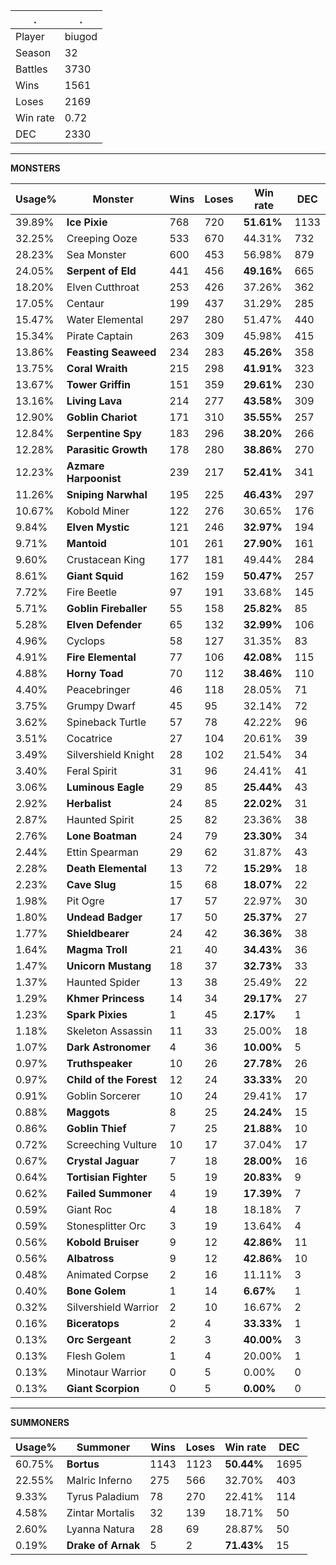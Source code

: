 .|.
|-|-
Player|biugod
Season|32
Battles|3730
Wins|1561
Loses|2169
Win rate|0.72
DEC|2330

---
**MONSTERS**

Usage%|Monster|Wins|Loses|Win rate|DEC|
-|-|-|-|-|-|
39.89%|**Ice Pixie**|768|720|**51.61%**|1133|
32.25%|Creeping Ooze|533|670|44.31%|732|
28.23%|Sea Monster|600|453|56.98%|879|
24.05%|**Serpent of Eld**|441|456|**49.16%**|665|
18.20%|Elven Cutthroat|253|426|37.26%|362|
17.05%|Centaur|199|437|31.29%|285|
15.47%|Water Elemental|297|280|51.47%|440|
15.34%|Pirate Captain|263|309|45.98%|415|
13.86%|**Feasting Seaweed**|234|283|**45.26%**|358|
13.75%|**Coral Wraith**|215|298|**41.91%**|323|
13.67%|**Tower Griffin**|151|359|**29.61%**|230|
13.16%|**Living Lava**|214|277|**43.58%**|309|
12.90%|**Goblin Chariot**|171|310|**35.55%**|257|
12.84%|**Serpentine Spy**|183|296|**38.20%**|266|
12.28%|**Parasitic Growth**|178|280|**38.86%**|270|
12.23%|**Azmare Harpoonist**|239|217|**52.41%**|341|
11.26%|**Sniping Narwhal**|195|225|**46.43%**|297|
10.67%|Kobold Miner|122|276|30.65%|176|
9.84%|**Elven Mystic**|121|246|**32.97%**|194|
9.71%|**Mantoid**|101|261|**27.90%**|161|
9.60%|Crustacean King|177|181|49.44%|284|
8.61%|**Giant Squid**|162|159|**50.47%**|257|
7.72%|Fire Beetle|97|191|33.68%|145|
5.71%|**Goblin Fireballer**|55|158|**25.82%**|85|
5.28%|**Elven Defender**|65|132|**32.99%**|106|
4.96%|Cyclops|58|127|31.35%|83|
4.91%|**Fire Elemental**|77|106|**42.08%**|115|
4.88%|**Horny Toad**|70|112|**38.46%**|110|
4.40%|Peacebringer|46|118|28.05%|71|
3.75%|Grumpy Dwarf|45|95|32.14%|72|
3.62%|Spineback Turtle|57|78|42.22%|96|
3.51%|Cocatrice|27|104|20.61%|39|
3.49%|Silvershield Knight|28|102|21.54%|34|
3.40%|Feral Spirit|31|96|24.41%|41|
3.06%|**Luminous Eagle**|29|85|**25.44%**|43|
2.92%|**Herbalist**|24|85|**22.02%**|31|
2.87%|Haunted Spirit|25|82|23.36%|38|
2.76%|**Lone Boatman**|24|79|**23.30%**|34|
2.44%|Ettin Spearman|29|62|31.87%|43|
2.28%|**Death Elemental**|13|72|**15.29%**|18|
2.23%|**Cave Slug**|15|68|**18.07%**|22|
1.98%|Pit Ogre|17|57|22.97%|30|
1.80%|**Undead Badger**|17|50|**25.37%**|27|
1.77%|**Shieldbearer**|24|42|**36.36%**|38|
1.64%|**Magma Troll**|21|40|**34.43%**|36|
1.47%|**Unicorn Mustang**|18|37|**32.73%**|33|
1.37%|Haunted Spider|13|38|25.49%|22|
1.29%|**Khmer Princess**|14|34|**29.17%**|27|
1.23%|**Spark Pixies**|1|45|**2.17%**|1|
1.18%|Skeleton Assassin|11|33|25.00%|18|
1.07%|**Dark Astronomer**|4|36|**10.00%**|5|
0.97%|**Truthspeaker**|10|26|**27.78%**|26|
0.97%|**Child of the Forest**|12|24|**33.33%**|20|
0.91%|Goblin Sorcerer|10|24|29.41%|17|
0.88%|**Maggots**|8|25|**24.24%**|15|
0.86%|**Goblin Thief**|7|25|**21.88%**|10|
0.72%|Screeching Vulture|10|17|37.04%|17|
0.67%|**Crystal Jaguar**|7|18|**28.00%**|16|
0.64%|**Tortisian Fighter**|5|19|**20.83%**|9|
0.62%|**Failed Summoner**|4|19|**17.39%**|7|
0.59%|Giant Roc|4|18|18.18%|7|
0.59%|Stonesplitter Orc|3|19|13.64%|4|
0.56%|**Kobold Bruiser**|9|12|**42.86%**|11|
0.56%|**Albatross**|9|12|**42.86%**|10|
0.48%|Animated Corpse|2|16|11.11%|3|
0.40%|**Bone Golem**|1|14|**6.67%**|1|
0.32%|Silvershield Warrior|2|10|16.67%|2|
0.16%|**Biceratops**|2|4|**33.33%**|1|
0.13%|**Orc Sergeant**|2|3|**40.00%**|3|
0.13%|Flesh Golem|1|4|20.00%|1|
0.13%|Minotaur Warrior|0|5|0.00%|0|
0.13%|**Giant Scorpion**|0|5|**0.00%**|0|

---
**SUMMONERS**

Usage%|Summoner|Wins|Loses|Win rate|DEC|
-|-|-|-|-|-|
60.75%|**Bortus**|1143|1123|**50.44%**|1695|
22.55%|Malric Inferno|275|566|32.70%|403|
9.33%|Tyrus Paladium|78|270|22.41%|114|
4.58%|Zintar Mortalis|32|139|18.71%|50|
2.60%|Lyanna Natura|28|69|28.87%|50|
0.19%|**Drake of Arnak**|5|2|**71.43%**|15|
